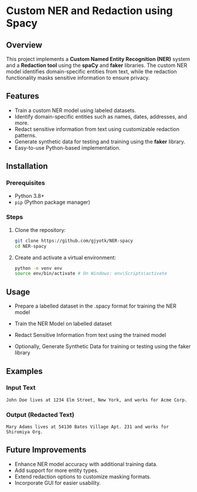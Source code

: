 # Custom NER and Redaction using Spacy

## Overview
This project implements a **Custom Named Entity Recognition (NER)** system and a **Redaction tool** using the **spaCy** and **faker** libraries. The custom NER model identifies domain-specific entities from text, while the redaction functionality masks sensitive information to ensure privacy.



## Features
- Train a custom NER model using labeled datasets.
- Identify domain-specific entities such as names, dates, addresses, and more.
- Redact sensitive information from text using customizable redaction patterns.
- Generate synthetic data for testing and training using the **faker** library.
- Easy-to-use Python-based implementation.



## Installation

### Prerequisites
- Python 3.8+
- `pip` (Python package manager)

### Steps
1. Clone the repository:
   ```bash
   git clone https://github.com/gjyotk/NER-spacy
   cd NER-spacy
   ```
2. Create and activate a virtual environment:
   ```bash
   python -m venv env
   source env/bin/activate # On Windows: env\Scripts\activate
   ```


## Usage

- Prepare a labelled dataset in the .spacy format for training the NER model

- Train the NER Model on labelled dataset

- Redact Sensitive Information from text using the trained model

- Optionally, Generate Synthetic Data for training or testing using the faker library



## Examples

### Input Text
```text
John Doe lives at 1234 Elm Street, New York, and works for Acme Corp.
```

### Output (Redacted Text)
```text
Mary Adams lives at 54130 Bates Village Apt. 231 and works for Shiromiya Org.
```



## Future Improvements
- Enhance NER model accuracy with additional training data.
- Add support for more entity types.
- Extend redaction options to customize masking formats.
- Incorporate GUI for easier usability.



